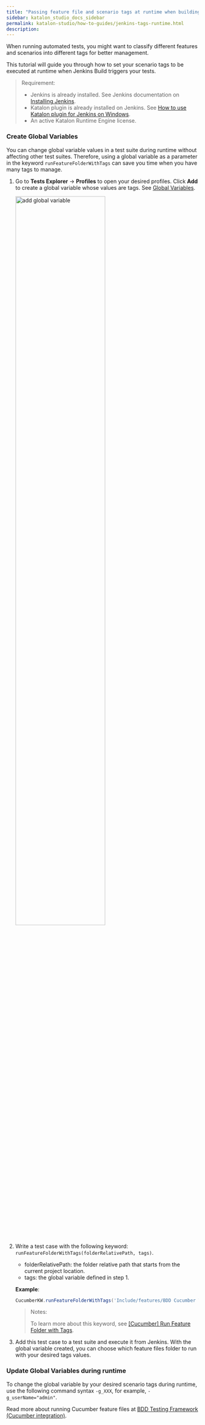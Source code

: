 ```yaml
---
title: "Passing feature file and scenario tags at runtime when building with Jenkins"
sidebar: katalon_studio_docs_sidebar
permalink: katalon-studio/how-to-guides/jenkins-tags-runtime.html
description:
---
```

When running automated tests, you might want to classify different features and scenarios into different tags for better management.

This tutorial will guide you through how to set your scenario tags to be executed at runtime when Jenkins Build triggers your tests.

> Requirement:
>
> * Jenkins is already installed. See Jenkins documentation on [Installing Jenkins](https://www.jenkins.io/doc/book/installing/).
> * Katalon plugin is already installed on Jenkins. See [How to use Katalon plugin for Jenkins on Windows](https://docs.katalon.com/katalon-studio/docs/jenkins-plugin-windows.html#run-a-freestyle-jenkins-project).
> * An active Katalon Runtime Engine license.

### Create Global Variables

You can change global variable values in a test suite during runtime without affecting other test suites. Therefore, using a global variable as a parameter in the keyword `runFeatureFolderWithTags` can save you time when you have many tags to manage.

1. Go to **Tests Explorer** -> **Profiles** to open your desired profiles. Click **Add** to create a global variable whose values are tags. See [Global Variables](https://docs.katalon.com/katalon-studio/docs/execution-profile-v54.html#global-variables).

    <img src="https://github.com/katalon-studio/docs-images/raw/master/katalon-studio/docs/jenkins-tag-runtime/globalvariable-tags.png" alt="add global variable" width=70%>

2. Write a test case with the following keyword: `runFeatureFolderWithTags(folderRelativePath, tags)`.

    * folderRelativePath: the folder relative path that starts from the current project location.
    * tags: the global variable defined in step 1.

    **Example**:
    
    ```groovy
    CucumberKW.runFeatureFolderWithTags('Include/features/BDD Cucumber Tests', GlobalVariable.username)
    ```

    > Notes:
    >
    > To learn more about this keyword, see [[Cucumber] Run Feature Folder with Tags](https://docs.katalon.com/katalon-studio/docs/cucumber-kw-run-feature-folder-tag.html).

3. Add this test case to a test suite and execute it from Jenkins. With the global variable created, you can choose which feature files folder to run with your desired tags values.

### Update Global Variables during runtime

To change the global variable by your desired scenario tags during runtime, use the following command syntax `-g_XXX`, for example, `-g_userName="admin"`.

Read more about running Cucumber feature files at [BDD Testing Framework (Cucumber integration)](https://docs.katalon.com/katalon-studio/docs/cucumber-features-file.html).